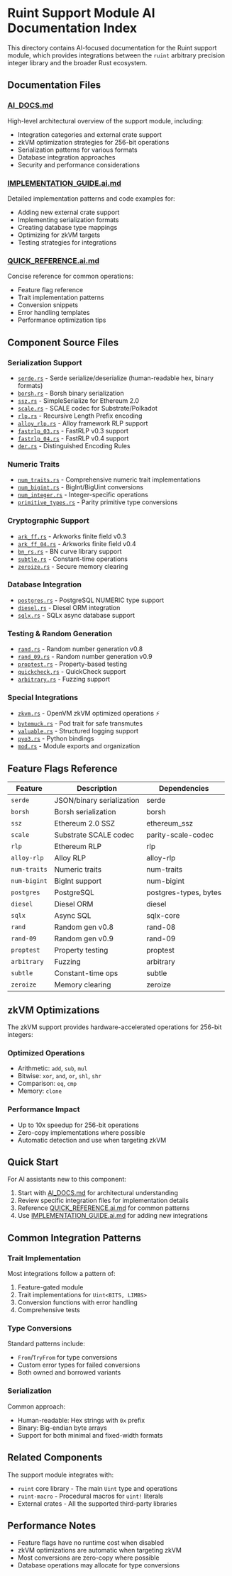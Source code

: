 # Ruint Support Module AI Documentation Index

This directory contains AI-focused documentation for the Ruint support module, which provides integrations between the `ruint` arbitrary precision integer library and the broader Rust ecosystem.

## Documentation Files

### [AI_DOCS.md](./AI_DOCS.md)
High-level architectural overview of the support module, including:
- Integration categories and external crate support
- zkVM optimization strategies for 256-bit operations
- Serialization patterns for various formats
- Database integration approaches
- Security and performance considerations

### [IMPLEMENTATION_GUIDE.ai.md](./IMPLEMENTATION_GUIDE.ai.md)
Detailed implementation patterns and code examples for:
- Adding new external crate support
- Implementing serialization formats
- Creating database type mappings
- Optimizing for zkVM targets
- Testing strategies for integrations

### [QUICK_REFERENCE.ai.md](./QUICK_REFERENCE.ai.md)
Concise reference for common operations:
- Feature flag reference
- Trait implementation patterns
- Conversion snippets
- Error handling templates
- Performance optimization tips

## Component Source Files

### Serialization Support
- [`serde.rs`](./serde.rs) - Serde serialize/deserialize (human-readable hex, binary formats)
- [`borsh.rs`](./borsh.rs) - Borsh binary serialization
- [`ssz.rs`](./ssz.rs) - SimpleSerialize for Ethereum 2.0
- [`scale.rs`](./scale.rs) - SCALE codec for Substrate/Polkadot
- [`rlp.rs`](./rlp.rs) - Recursive Length Prefix encoding
- [`alloy_rlp.rs`](./alloy_rlp.rs) - Alloy framework RLP support
- [`fastrlp_03.rs`](./fastrlp_03.rs) - FastRLP v0.3 support
- [`fastrlp_04.rs`](./fastrlp_04.rs) - FastRLP v0.4 support
- [`der.rs`](./der.rs) - Distinguished Encoding Rules

### Numeric Traits
- [`num_traits.rs`](./num_traits.rs) - Comprehensive numeric trait implementations
- [`num_bigint.rs`](./num_bigint.rs) - BigInt/BigUint conversions
- [`num_integer.rs`](./num_integer.rs) - Integer-specific operations
- [`primitive_types.rs`](./primitive_types.rs) - Parity primitive type conversions

### Cryptographic Support
- [`ark_ff.rs`](./ark_ff.rs) - Arkworks finite field v0.3
- [`ark_ff_04.rs`](./ark_ff_04.rs) - Arkworks finite field v0.4
- [`bn_rs.rs`](./bn_rs.rs) - BN curve library support
- [`subtle.rs`](./subtle.rs) - Constant-time operations
- [`zeroize.rs`](./zeroize.rs) - Secure memory clearing

### Database Integration
- [`postgres.rs`](./postgres.rs) - PostgreSQL NUMERIC type support
- [`diesel.rs`](./diesel.rs) - Diesel ORM integration
- [`sqlx.rs`](./sqlx.rs) - SQLx async database support

### Testing & Random Generation
- [`rand.rs`](./rand.rs) - Random number generation v0.8
- [`rand_09.rs`](./rand_09.rs) - Random number generation v0.9
- [`proptest.rs`](./proptest.rs) - Property-based testing
- [`quickcheck.rs`](./quickcheck.rs) - QuickCheck support
- [`arbitrary.rs`](./arbitrary.rs) - Fuzzing support

### Special Integrations
- [`zkvm.rs`](./zkvm.rs) - OpenVM zkVM optimized operations ⚡
- [`bytemuck.rs`](./bytemuck.rs) - Pod trait for safe transmutes
- [`valuable.rs`](./valuable.rs) - Structured logging support
- [`pyo3.rs`](./pyo3.rs) - Python bindings
- [`mod.rs`](./mod.rs) - Module exports and organization

## Feature Flags Reference

| Feature | Description | Dependencies |
|---------|-------------|--------------|
| `serde` | JSON/binary serialization | serde |
| `borsh` | Borsh serialization | borsh |
| `ssz` | Ethereum 2.0 SSZ | ethereum_ssz |
| `scale` | Substrate SCALE codec | parity-scale-codec |
| `rlp` | Ethereum RLP | rlp |
| `alloy-rlp` | Alloy RLP | alloy-rlp |
| `num-traits` | Numeric traits | num-traits |
| `num-bigint` | BigInt support | num-bigint |
| `postgres` | PostgreSQL | postgres-types, bytes |
| `diesel` | Diesel ORM | diesel |
| `sqlx` | Async SQL | sqlx-core |
| `rand` | Random gen v0.8 | rand-08 |
| `rand-09` | Random gen v0.9 | rand-09 |
| `proptest` | Property testing | proptest |
| `arbitrary` | Fuzzing | arbitrary |
| `subtle` | Constant-time ops | subtle |
| `zeroize` | Memory clearing | zeroize |

## zkVM Optimizations

The zkVM support provides hardware-accelerated operations for 256-bit integers:

### Optimized Operations
- Arithmetic: `add`, `sub`, `mul`
- Bitwise: `xor`, `and`, `or`, `shl`, `shr`
- Comparison: `eq`, `cmp`
- Memory: `clone`

### Performance Impact
- Up to 10x speedup for 256-bit operations
- Zero-copy implementations where possible
- Automatic detection and use when targeting zkVM

## Quick Start

For AI assistants new to this component:
1. Start with [AI_DOCS.md](./AI_DOCS.md) for architectural understanding
2. Review specific integration files for implementation details
3. Reference [QUICK_REFERENCE.ai.md](./QUICK_REFERENCE.ai.md) for common patterns
4. Use [IMPLEMENTATION_GUIDE.ai.md](./IMPLEMENTATION_GUIDE.ai.md) for adding new integrations

## Common Integration Patterns

### Trait Implementation
Most integrations follow a pattern of:
1. Feature-gated module
2. Trait implementations for `Uint<BITS, LIMBS>`
3. Conversion functions with error handling
4. Comprehensive tests

### Type Conversions
Standard patterns include:
- `From`/`TryFrom` for type conversions
- Custom error types for failed conversions
- Both owned and borrowed variants

### Serialization
Common approach:
- Human-readable: Hex strings with `0x` prefix
- Binary: Big-endian byte arrays
- Support for both minimal and fixed-width formats

## Related Components

The support module integrates with:
- `ruint` core library - The main `Uint` type and operations
- `ruint-macro` - Procedural macros for `uint!` literals
- External crates - All the supported third-party libraries

## Performance Notes

- Feature flags have no runtime cost when disabled
- zkVM optimizations are automatic when targeting zkVM
- Most conversions are zero-copy where possible
- Database operations may allocate for type conversions